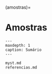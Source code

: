 (amostras)=
# Amostras

```{toctree}
---
maxdepth: 1
caption: Sumário
---

myst.md
referencias.md
```